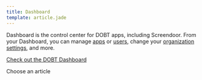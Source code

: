 ```yaml
---
title: Dashboard
template: article.jade
---
```


Dashboard is the control center for DOBT apps, including Screendoor. From your  Dashboard, you can manage [apps](applications/managing_applications.html) or [users](accounts/managing_users.html), change your [organization settings](accounts/organization_settings.html), and more.

[Check out the DOBT Dashboard](https://dashboard.dobt.co/)

<p class='choose_article'>
  <i class='fa fa-hand-o-left'></i>
  <span>Choose an article</span>
</p>
